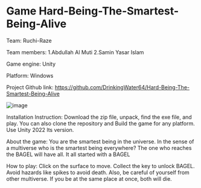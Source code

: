 # Game Hard-Being-The-Smartest-Being-Alive
 
 Team: Ruchi-Raze
 
 Team members: 1.Abdullah Al Muti 2.Samin Yasar Islam
 
 Game engine: Unity
 
 Platform: Windows
 
 Project Github link: https://github.com/DrinkingWater64/Hard-Being-The-Smartest-Being-Alive

![image](https://github.com/user-attachments/assets/8f718f57-3a17-43b1-b316-a8e076b18467)

 
 Installation Instruction:
 Download the zip file, unpack, find the exe file, and play.
 You can also clone the repository and Build the game for any platform. Use Unity 2022 lts version.

 About the game: You are the smartest being in the universe. In the sense of a multiverse who is the smartest being everywhere? The one who reaches the BAGEL will have all. It all started with a BAGEL

 How to play: Click on the surface to move. Collect the key to unlock BAGEL. Avoid hazards like spikes to avoid death. Also, be careful of yourself from other multiverse. If you be at the same place at once, both will die.

